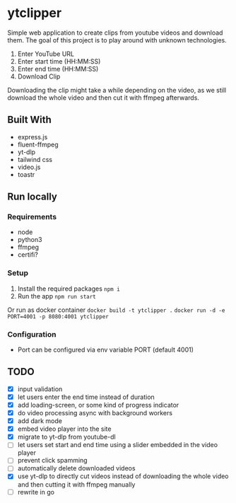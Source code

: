 # ytclipper
Simple web application to create clips from youtube videos and download them.
The goal of this project is to play around with unknown technologies.

1. Enter YouTube URL
2. Enter start time (HH:MM:SS)
3. Enter end time (HH:MM:SS)
4. Download Clip

Downloading the clip might take a while depending on the video, as we still download the whole video and then cut it with ffmpeg afterwards.

## Built With
- express.js 
- fluent-ffmpeg
- yt-dlp
- tailwind css
- video.js
- toastr

## Run locally
### Requirements
- node
- python3
- ffmpeg
- certifi?

### Setup
1. Install the required packages
`npm i`
2. Run the app
`npm run start`

Or run as docker container 
`docker build -t ytclipper .`
`docker run -d -e PORT=4001 -p 8080:4001 ytclipper`

### Configuration
- Port can be configured via env variable PORT (default 4001)

## TODO
- [x] input validation
- [x] let users enter the end time instead of duration
- [x] add loading-screen, or some kind of progress indicator
- [x] do video processing async with background workers
- [x] add dark mode
- [x] embed video player into the site
- [x] migrate to yt-dlp from youtube-dl
- [ ] let users set start and end time using a slider embedded in the video player
- [ ] prevent click spamming
- [ ] automatically delete downloaded videos
- [x] use yt-dlp to directly cut videos instead of downloading the whole video and then cutting it with ffmpeg manually
- [ ] rewrite in go
